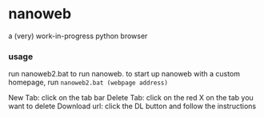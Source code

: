 # nanoweb

a (very) work-in-progress python browser

### usage

run nanoweb2.bat to run nanoweb. to start up nanoweb with a custom homepage, run ```nanoweb2.bat (webpage address)```

New Tab: click on the tab bar
Delete Tab: click on the red X on the tab you want to delete
Download url: click the DL button and follow the instructions
